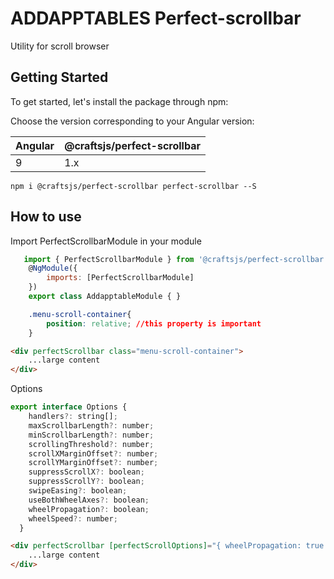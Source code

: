 # ADDAPPTABLES Perfect-scrollbar
Utility for scroll browser

## Getting Started
To get started, let's install the package through npm:

Choose the version corresponding to your Angular version:

 Angular     | @craftsjs/perfect-scrollbar
 ----------- | -------------------
 9           | 1.x

```
npm i @craftsjs/perfect-scrollbar perfect-scrollbar --S
```

## How to use

Import PerfectScrollbarModule in your module

```javascript
   import { PerfectScrollbarModule } from '@craftsjs/perfect-scrollbar';
    @NgModule({
        imports: [PerfectScrollbarModule]
    })
    export class AddapptableModule { }
```

```css
    .menu-scroll-container{
        position: relative; //this property is important
    }
```
```html
<div perfectScrollbar class="menu-scroll-container">
    ...large content
</div>
```

Options
```javascript
export interface Options {
    handlers?: string[];
    maxScrollbarLength?: number;
    minScrollbarLength?: number;
    scrollingThreshold?: number;
    scrollXMarginOffset?: number;
    scrollYMarginOffset?: number;
    suppressScrollX?: boolean;
    suppressScrollY?: boolean;
    swipeEasing?: boolean;
    useBothWheelAxes?: boolean;
    wheelPropagation?: boolean;
    wheelSpeed?: number;
  }
```

```html
<div perfectScrollbar [perfectScrollOptions]="{ wheelPropagation: true }" class="menu-scroll-container">
    ...large content
</div>
```